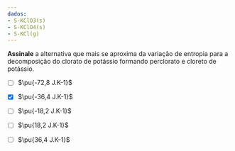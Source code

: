 ```yaml
---
dados:
- S-KClO3(s)
- S-KClO4(s)
- S-KCl(g)
---
```

**Assinale** a alternativa que mais se aproxima da variação de entropia para a decomposição do clorato de potássio formando perclorato e cloreto de potássio.

- [ ] $\pu{-72,8 J.K-1}$
- [x] $\pu{-36,4 J.K-1}$
- [ ] $\pu{-18,2 J.K-1}$
- [ ] $\pu{18,2 J.K-1}$
- [ ] $\pu{36,4 J.K-1}$

